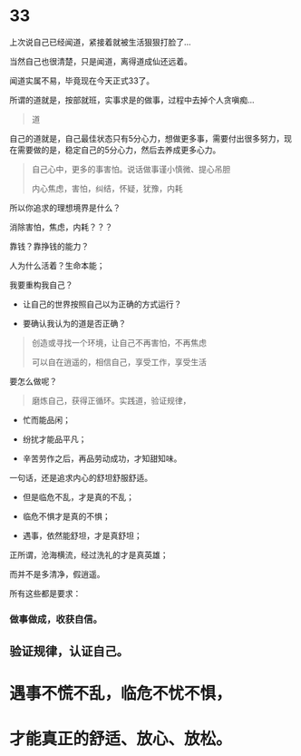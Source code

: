 # 33



上次说自己已经闻道，紧接着就被生活狠狠打脸了...

当然自己也很清楚，只是闻道，离得道成仙还远着。

闻道实属不易，毕竟现在今天正式33了。

所谓的道就是，按部就班，实事求是的做事，过程中去掉个人贪嗔痴...

> 道

自己的道就是，自己最佳状态只有5分心力，想做更多事，需要付出很多努力，现在需要做的是，稳定自己的5分心力，然后去养成更多心力。

> 自己心中，更多的事害怕。说话做事谨小慎微、提心吊胆
> 
> 内心焦虑，害怕，纠结，怀疑，犹豫，内耗

所以你追求的理想境界是什么？

消除害怕，焦虑，内耗？？？

靠钱？靠挣钱的能力？

人为什么活着？生命本能；

我要重构我自己？

- 让自己的世界按照自己以为正确的方式运行？

- 要确认我认为的道是否正确？

> 创造或寻找一个环境，让自己不再害怕，不再焦虑
> 
> 可以自在逍遥的，相信自己，享受工作，享受生活

要怎么做呢？

> 磨炼自己，获得正循环。实践道，验证规律，

- 忙而能品闲；

- 纷扰才能品平凡；

- 辛苦劳作之后，再品劳动成功，才知甜知味。



一句话，还是追求内心的舒坦舒服舒适。

- 但是临危不乱，才是真的不乱；

- 临危不惧才是真的不惧；

- 遇事，依然能舒坦，才是真舒坦；

正所谓，沧海横流，经过洗礼的才是真英雄；

而并不是多清净，假逍遥。

所有这些都是要求：

### 做事做成，收获自信。

## 验证规律，认证自己。

# 遇事不慌不乱，临危不忧不惧，

# 才能真正的舒适、放心、放松。

